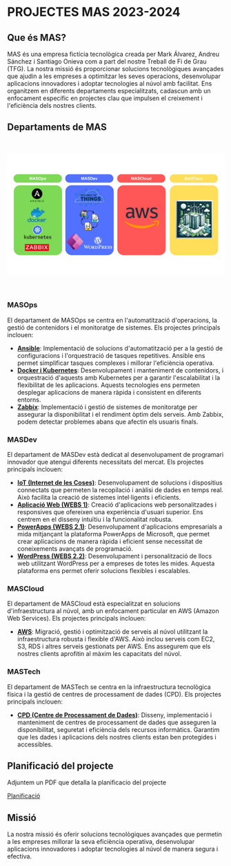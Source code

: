 # PROJECTES MAS 2023-2024

## Que és MAS?

MAS és una empresa fictícia tecnològica creada per Mark Álvarez, Andreu Sánchez i Santiago Onieva com a part del nostre Treball de Fi de Grau (TFG). La nostra missió és proporcionar solucions tecnològiques avançades que ajudin a les empreses a optimitzar les seves operacions, desenvolupar aplicacions innovadores i adoptar tecnologies al núvol amb facilitat. Ens organitzem en diferents departaments especialitzats, cadascun amb un enfocament específic en projectes clau que impulsen el creixement i l'eficiència dels nostres clients.

## Departaments de MAS

<br>

![departaments](.Images/departaments.jpeg)

<br>

### MASOps

El departament de MASOps se centra en l'automatització d'operacions, la gestió de contenidors i el monitoratge de sistemes. Els projectes principals inclouen:

- [**Ansible**](9--Ansible/README.md): Implementació de solucions d'automatització per a la gestió de configuracions i l'orquestració de tasques repetitives. Ansible ens permet simplificar tasques complexes i millorar l'eficiència operativa.
- [**Docker i Kubernetes**](8--Docker/README.md): Desenvolupament i manteniment de contenidors, i orquestració d'aquests amb Kubernetes per a garantir l'escalabilitat i la flexibilitat de les aplicacions. Aquests tecnologies ens permeten desplegar aplicacions de manera ràpida i consistent en diferents entorns.
- [**Zabbix**](5--Monitoritzacio-Zabbix/README.md): Implementació i gestió de sistemes de monitoratge per assegurar la disponibilitat i el rendiment òptim dels serveis. Amb Zabbix, podem detectar problemes abans que afectin els usuaris finals.

### MASDev

El departament de MASDev està dedicat al desenvolupament de programari innovador que atengui diferents necessitats del mercat. Els projectes principals inclouen:

- [**IoT (Internet de les Coses)**](7--IOT/README.md): Desenvolupament de solucions i dispositius connectats que permeten la recopilació i anàlisi de dades en temps real. Això facilita la creació de sistemes intel·ligents i eficients.
- [**Aplicació Web (WEBS 1)**](1--Webs1/README.md): Creació d'aplicacions web personalitzades i responsives que ofereixen una experiència d'usuari superior. Ens centrem en el disseny intuïtiu i la funcionalitat robusta.
- [**PowerApps (WEBS 2.1)**](3--Webs2-PowerApps/README.md): Desenvolupament d'aplicacions empresarials a mida mitjançant la plataforma PowerApps de Microsoft, que permet crear aplicacions de manera ràpida i eficient sense necessitat de coneixements avançats de programació.
- [**WordPress (WEBS 2.2)**](2--Webs2-WordPress/README.md): Desenvolupament i personalització de llocs web utilitzant WordPress per a empreses de totes les mides. Aquesta plataforma ens permet oferir solucions flexibles i escalables.

### MASCloud

El departament de MASCloud està especialitzat en solucions d'infraestructura al núvol, amb un enfocament particular en AWS (Amazon Web Services). Els projectes principals inclouen:

- [**AWS**](6--Cloud/README.md): Migració, gestió i optimització de serveis al núvol utilitzant la infraestructura robusta i flexible d'AWS. Això inclou serveis com EC2, S3, RDS i altres serveis gestionats per AWS. Ens assegurem que els nostres clients aprofitin al màxim les capacitats del núvol.

### MASTech
El departament de MASTech se centra en la infraestructura tecnològica física i la gestió de centres de processament de dades (CPD). Els projectes principals inclouen:

- [**CPD (Centre de Processament de Dades)**](4--CPD/README.md): Disseny, implementació i manteniment de centres de processament de dades que asseguren la disponibilitat, seguretat i eficiència dels recursos informàtics. Garantim que les dades i aplicacions dels nostres clients estan ben protegides i accessibles.

## Planificació del projecte

Adjuntem un PDF que detalla la planificacio del projecte

[Planificació](MAS_Project.pdf)

## Missió

La nostra missió és oferir solucions tecnològiques avançades que permetin a les empreses millorar la seva eficiència operativa, desenvolupar aplicacions innovadores i adoptar tecnologies al núvol de manera segura i efectiva.
